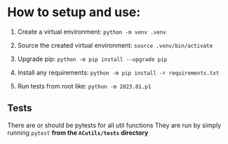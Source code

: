 # How to setup and use:

1. Create a virtual environment:
```python -m venv .venv```<br>

1. Source the created virtual environment:
```source .venv/bin/activate```<br>

1. Upgrade pip:
```python -m pip install --upgrade pip```<br>

1. Install any requirements:
```python -m pip install -r requirements.txt```<br>

1. Run tests from root like:
``` python -m 2023.01.p1 ``` <br>



## Tests

There are or should be pytests for all util functions
They are run by simply running ```pytest``` **from the ```ACutils/tests``` directory**